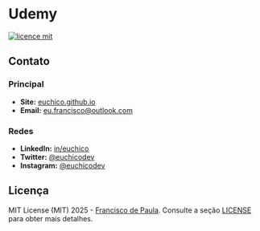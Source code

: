 # Udemy

[![licence mit](https://img.shields.io/badge/licence-MIT-blue.svg)](./LICENSE)

## Contato
### Principal
* **Site:** [euchico.github.io](https://euchico.github.io)
* **Email:** [eu.francisco@outlook.com](mailto:eu.francisco@outlook.com)
### Redes
* **LinkedIn:** [in/euchico](https://www.linkedin.com/in/euchico)
* **Twitter:** [@euchicodev](https://twitter.com/euchicodev)
* **Instagram:** [@euchicodev](https://www.instagram.com/euchicodev)

## Licença
MIT License (MIT) 2025 - [Francisco de Paula](https://github.com/euchico/). Consulte a seção [LICENSE](LICENSE) para obter mais detalhes.
